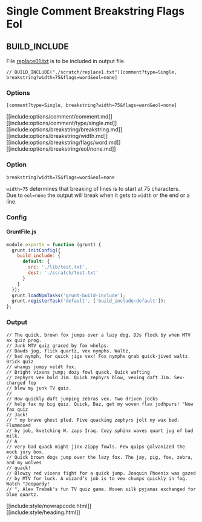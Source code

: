 # Single Comment Breakstring Flags Eol

## BUILD_INCLUDE

File [replace01.txt](replacements/replace01.txt.html) is to be included in output file.

<div class="nowrapcode">

```text
// BUILD_INCLUDE("./scratch/replace1.txt")[comment?type=Single, breakstring?width=75&flags=word&eol=none]
```

</div>

### Options

`[comment?type=Single, breakstring?width=75&flags=word&eol=none]`

[[include:options/comment/comment.md]]
[[include:options/comment/type/single.md]]
[[include:options/breakstring/breakstring.md]]
[[include:options/breakstring/width.md]]
[[include:options/breakstring/flags/word.md]]
[[include:options/breakstring/eol/none.md]]

### Option

`breakstring?width=75&flags=word&eol=none`

`width=75` determines that breaking of lines is to start at 75 characters.  
Due to `eol=none` the output will break when it gets to `width` or the end or a line.

### Config

#### GruntFile.js

```js
module.exports = function (grunt) {
  grunt.initConfig({
    build_include: {
      default: {
        src: './lib/test.txt',
        dest: './scratch/test.txt'
      }
    }
  });
  grunt.loadNpmTasks('grunt-build-include');
  grunt.registerTask('default', ['build_include:default']);
};
```

### Output

```text
// The quick, brown fox jumps over a lazy dog. DJs flock by when MTV ax quiz prog.
// Junk MTV quiz graced by fox whelps.
// Bawds jog, flick quartz, vex nymphs. Waltz,
// bad nymph, for quick jigs vex! Fox nymphs grab quick-jived waltz. Brick quiz
// whangs jumpy veldt fox.
// Bright vixens jump; dozy fowl quack. Quick wafting
// zephyrs vex bold Jim. Quick zephyrs blow, vexing daft Jim. Sex-charged fop
// blew my junk TV quiz.
// 
// How quickly daft jumping zebras vex. Two driven jocks
// help fax my big quiz. Quick, Baz, get my woven flax jodhpurs! "Now fax quiz
// Jack!
// " my brave ghost pled. Five quacking zephyrs jolt my wax bed. Flummoxed
// by job, kvetching W. zaps Iraq. Cozy sphinx waves quart jug of bad milk.
// A
// very bad quack might jinx zippy fowls. Few quips galvanized the mock jury box.
// Quick brown dogs jump over the lazy fox. The jay, pig, fox, zebra, and my wolves
// quack!
// Blowzy red vixens fight for a quick jump. Joaquin Phoenix was gazed
// by MTV for luck. A wizard’s job is to vex chumps quickly in fog. Watch "Jeopardy!
// ", Alex Trebek's fun TV quiz game. Woven silk pyjamas exchanged for blue quartz.
```

[[include:style/nowrapcode.html]]  
[[include:style/heading.html]]